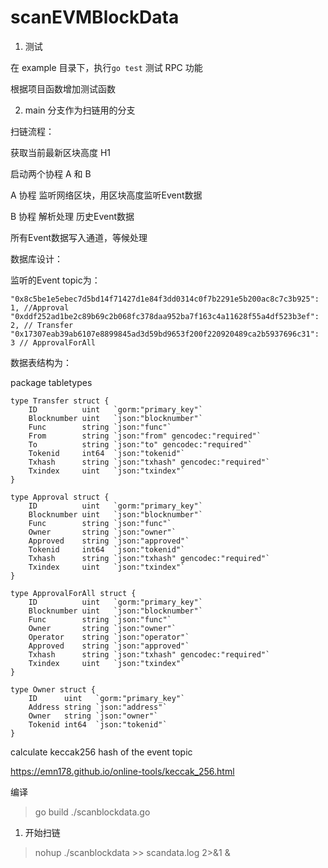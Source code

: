 # scanEVMBlockData

1. 测试

在 example 目录下，执行```go test``` 测试 RPC 功能 

根据项目函数增加测试函数

2. main 分支作为扫链用的分支
      
扫链流程：

获取当前最新区块高度 H1

启动两个协程 A 和 B

A 协程 监听网络区块，用区块高度监听Event数据

B 协程 解析处理 历史Event数据

所有Event数据写入通道，等候处理

数据库设计：

监听的Event topic为：

	"0x8c5be1e5ebec7d5bd14f71427d1e84f3dd0314c0f7b2291e5b200ac8c7c3b925": 1, //Approval
	"0xddf252ad1be2c89b69c2b068fc378daa952ba7f163c4a11628f55a4df523b3ef": 2, // Transfer
	"0x17307eab39ab6107e8899845ad3d59bd9653f200f220920489ca2b5937696c31": 3 // ApprovalForAll
数据表结构为：

package tabletypes
```text
type Transfer struct {
	ID          uint   `gorm:"primary_key"`
	Blocknumber uint   `json:"blocknumber"`
	Func        string `json:"func"`
	From        string `json:"from" gencodec:"required"`
	To          string `json:"to" gencodec:"required"`
	Tokenid     int64  `json:"tokenid"`
	Txhash      string `json:"txhash" gencodec:"required"`
	Txindex     uint   `json:"txindex"`
}

type Approval struct {
	ID          uint   `gorm:"primary_key"`
	Blocknumber uint   `json:"blocknumber"`
	Func        string `json:"func"`
	Owner       string `json:"owner"`
	Approved    string `json:"approved"`
	Tokenid     int64  `json:"tokenid"`
	Txhash      string `json:"txhash" gencodec:"required"`
	Txindex     uint   `json:"txindex"`
}

type ApprovalForAll struct {
	ID          uint   `gorm:"primary_key"`
	Blocknumber uint   `json:"blocknumber"`
	Func        string `json:"func"`
	Owner       string `json:"owner"`
	Operator    string `json:"operator"`
	Approved    string `json:"approved"`
	Txhash      string `json:"txhash" gencodec:"required"`
	Txindex     uint   `json:"txindex"`
}

type Owner struct {
	ID      uint   `gorm:"primary_key"`
	Address string `json:"address"`
	Owner   string `json:"owner"`
	Tokenid int64  `json:"tokenid"`
}
```

calculate keccak256 hash of the event topic

https://emn178.github.io/online-tools/keccak_256.html

编译 
> go build ./scanblockdata.go

1. 开始扫链

>  nohup ./scanblockdata >> scandata.log 2>&1 &


